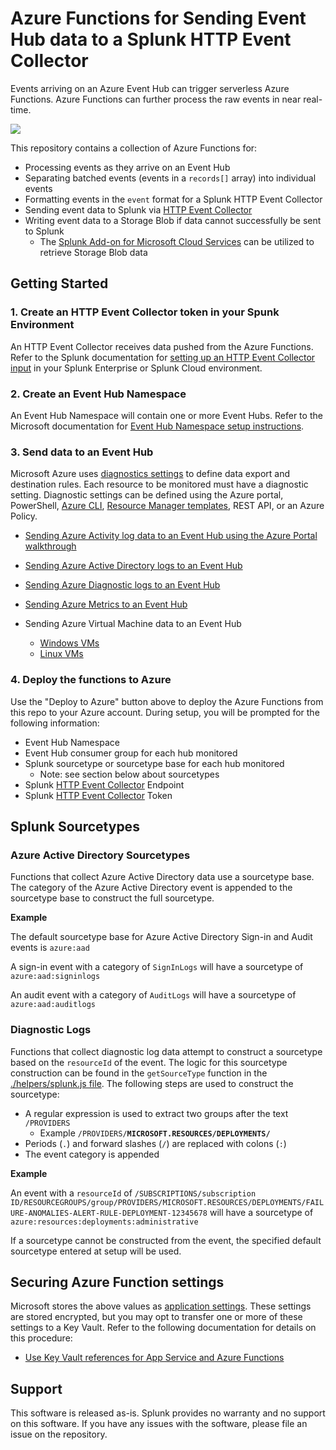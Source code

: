 # Azure Functions for Sending Event Hub data to a Splunk HTTP Event Collector
Events arriving on an Azure Event Hub can trigger serverless Azure Functions.  Azure Functions can further process the raw events in near real-time.

<a href="https://portal.azure.com/#blade/Microsoft_Azure_CreateUIDef/CustomDeploymentBlade/uri/https%3A%2F%2Fraw%2Egithubusercontent%2Ecom%2Fdaningu%2Feh%2Dcsfls%2Dingest%2Dpy%2Fmain%2Fdeploy%2FazureDeploy%2Ejson/createUIDefinitionUri/https%3A%2F%2Fraw%2Egithubusercontent%2Ecom%2Fdaningu%2Feh%2Dcsfls%2Dingest%2Dpy%2Fmain%2Fdeploy%2FazureDeploy%2Eportal%2Ejson" target="_blank">
<img src="https://aka.ms/deploytoazurebutton"/>
</a>

This repository contains a collection of Azure Functions for:
* Processing events as they arrive on an Event Hub
* Separating batched events (events in a `records[]` array) into individual events
* Formatting events in the `event` format for a Splunk HTTP Event Collector
* Sending event data to Splunk via [HTTP Event Collector](https://docs.splunk.com/Documentation/Splunk/latest/Data/UsetheHTTPEventCollector)
* Writing event data to a Storage Blob if data cannot successfully be sent to Splunk
  * The [Splunk Add-on for Microsoft Cloud Services](https://splunkbase.splunk.com/app/3110/) can be utilized to retrieve Storage Blob data

## Getting Started

### 1. Create an HTTP Event Collector token in your Spunk Environment
An HTTP Event Collector receives data pushed from the Azure Functions.  Refer to the Splunk documentation for [setting up an HTTP Event Collector input](https://docs.splunk.com/Documentation/Splunk/latest/Data/UsetheHTTPEventCollector) in your Splunk Enterprise or Splunk Cloud environment.

### 2. Create an Event Hub Namespace
An Event Hub Namespace will contain one or more Event Hubs.  Refer to the Microsoft documentation for [Event Hub Namespace setup instructions](https://docs.microsoft.com/en-us/azure/event-hubs/event-hubs-create).

### 3. Send data to an Event Hub
Microsoft Azure uses [diagnostics settings](https://docs.microsoft.com/en-us/azure/azure-monitor/essentials/diagnostic-settings) to define data export and destination rules.  Each resource to be monitored must have a diagnostic setting.  Diagnostic settings can be defined using the Azure portal, PowerShell, [Azure CLI](https://docs.microsoft.com/en-us/cli/azure/monitor/diagnostic-settings?view=azure-cli-latest), [Resource Manager templates](https://docs.microsoft.com/en-us/azure/azure-monitor/essentials/resource-manager-diagnostic-settings), REST API, or an Azure Policy.
* [Sending Azure Activity log data to an Event Hub using the Azure Portal walkthrough](docs/activity_log_diagnostic_settings.md)
* [Sending Azure Active Directory logs to an Event Hub](docs/azure_ad_diagnostic_settings.md)
* [Sending Azure Diagnostic logs to an Event Hub](docs/diagnostic_logs_settings.md)
* [Sending Azure Metrics to an Event Hub](docs/metrics_settings.md)

* Sending Azure Virtual Machine data to an Event Hub
  * [Windows VMs](https://docs.microsoft.com/en-us/azure/virtual-machines/extensions/diagnostics-windows)
  * [Linux VMs](https://docs.microsoft.com/en-us/azure/virtual-machines/extensions/diagnostics-linux)


### 4. Deploy the functions to Azure

Use the "Deploy to Azure" button above to deploy the Azure Functions from this repo to your Azure account.  During setup, you will be prompted for the following information:

* Event Hub Namespace
* Event Hub consumer group for each hub monitored
* Splunk sourcetype or sourcetype base for each hub monitored
  * Note: see section below about sourcetypes
* Splunk [HTTP Event Collector](https://docs.splunk.com/Documentation/Splunk/latest/Data/UsetheHTTPEventCollector) Endpoint
* Splunk [HTTP Event Collector](https://docs.splunk.com/Documentation/Splunk/latest/Data/UsetheHTTPEventCollector) Token

## Splunk Sourcetypes
### Azure Active Directory Sourcetypes
Functions that collect Azure Active Directory data use a sourcetype base.  The category of the Azure Active Directory event is appended to the sourcetype base to construct the full sourcetype.

**Example**

The default sourcetype base for Azure Active Directory Sign-in and Audit events is `azure:aad`

A sign-in event with a category of `SignInLogs` will have a sourcetype of `azure:aad:signinlogs`

An audit event with a category of `AuditLogs` will have a sourcetype of `azure:aad:auditlogs`

### Diagnostic Logs
Functions that collect diagnostic log data attempt to construct a sourcetype based on the `resourceId` of the event.  The logic for this sourcetype construction can be found in the `getSourceType` function in the [./helpers/splunk.js file](helpers/splunk.js).  The following steps are used to construct the sourcetype:

* A regular expression is used to extract two groups after the text `/PROVIDERS`
  * Example `/PROVIDERS/`**`MICROSOFT.RESOURCES/DEPLOYMENTS/`**
* Periods (`.`) and forward slashes (`/`) are replaced with colons (`:`)
* The event category is appended

**Example**

An event with a `resourceId` of `/SUBSCRIPTIONS/subscription ID/RESOURCEGROUPS/group/PROVIDERS/MICROSOFT.RESOURCES/DEPLOYMENTS/FAILURE-ANOMALIES-ALERT-RULE-DEPLOYMENT-12345678` will have a sourcetype of `azure:resources:deployments:administrative`

If a sourcetype cannot be constructed from the event, the specified default sourcetype entered at setup will be used.


## Securing Azure Function settings
Microsoft stores the above values as [application settings](https://docs.microsoft.com/en-us/azure/azure-functions/functions-how-to-use-azure-function-app-settings#settings). These settings are stored encrypted, but you may opt to transfer one or more of these settings to a Key Vault. Refer to the following documentation for details on this procedure:

* [Use Key Vault references for App Service and Azure Functions](https://docs.microsoft.com/en-us/azure/app-service/app-service-key-vault-references)


## Support
This software is released as-is. Splunk provides no warranty and no support on this software. If you have any issues with the software, please file an issue on the repository.
